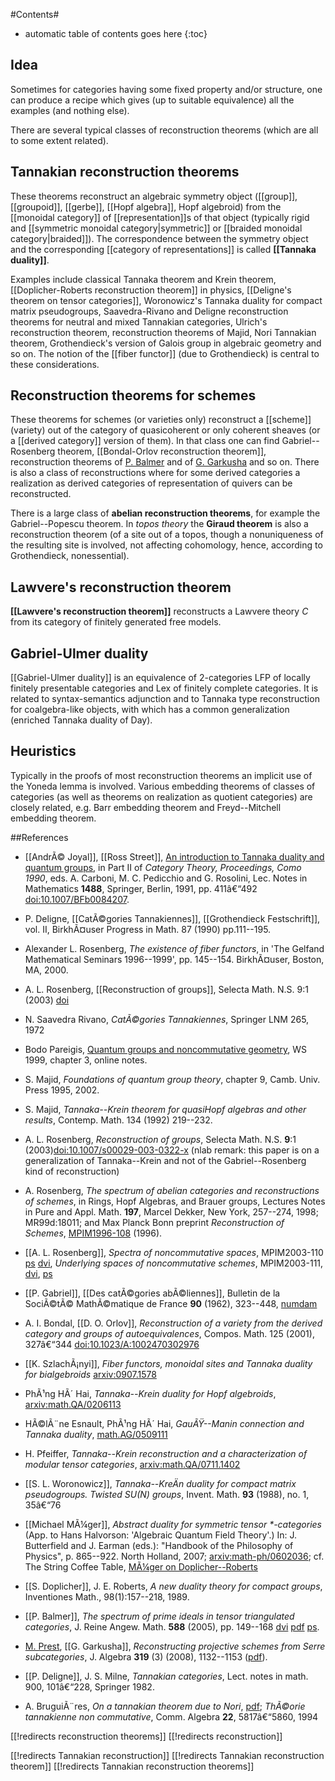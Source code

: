 #Contents#
* automatic table of contents goes here
{:toc}


## Idea

Sometimes for categories having some fixed property and/or structure, one can produce a recipe which gives (up to suitable equivalence) all the examples (and nothing else). 

There are several typical classes of reconstruction theorems (which are all to some extent related).

## Tannakian reconstruction theorems 

These theorems reconstruct an algebraic symmetry object ([[group]], [[groupoid]], [[gerbe]], [[Hopf algebra]], Hopf algebroid) from the [[monoidal category]] of [[representation]]s of that object (typically rigid and [[symmetric monoidal category|symmetric]] or [[braided monoidal category|braided]]). The correspondence between the symmetry object and the corresponding [[category of representations]] is called **[[Tannaka duality]]**.

Examples include classical Tannaka theorem and Krein theorem, [[Doplicher-Roberts reconstruction theorem]] in physics, [[Deligne's theorem on tensor categories]], Woronowicz's Tannaka duality for compact matrix pseudogroups, Saavedra-Rivano and Deligne reconstruction theorems for neutral and mixed Tannakian categories, Ulrich's reconstruction theorem, reconstruction theorems of Majid, Nori Tannakian theorem, Grothendieck's version of Galois group in algebraic geometry and so on. The notion of the [[fiber functor]] (due to Grothendieck) is central to these considerations. 

## Reconstruction theorems for schemes

These theorems for schemes (or varieties only) reconstruct a [[scheme]] (variety) out of the category of quasicoherent or only coherent sheaves (or a [[derived category]] version of them). In that class one can find Gabriel--Rosenberg theorem, [[Bondal-Orlov reconstruction theorem]], reconstruction theorems of [P. Balmer](http://www.math.ucla.edu/~balmer) and of [G. Garkusha](http://www-maths.swan.ac.uk/staff/gg) and so on. There is also a class of reconstructions where for some derived categories a realization as derived categories of representation of quivers can be reconstructed.

There is a large class of __abelian reconstruction theorems__, for example the Gabriel--Popescu theorem. In _topos theory_ the __Giraud theorem__ is also a reconstruction theorem (of a site out of a topos, though a nonuniqueness of the resulting site is involved, not affecting cohomology, hence, according to Grothendieck, nonessential). 

## Lawvere's reconstruction theorem

__[[Lawvere's reconstruction theorem]]__ reconstructs a Lawvere theory $C$ from its category of finitely generated free models. 

## Gabriel-Ulmer duality

[[Gabriel-Ulmer duality]] is an equivalence of 2-categories LFP of locally finitely presentable categories and Lex of finitely complete categories. It is related to syntax-semantics adjunction and to Tannaka type reconstruction for coalgebra-like objects, with which has a common generalization (enriched Tannaka duality of Day).  

## Heuristics

Typically in the proofs of most reconstruction theorems an implicit use of the  Yoneda lemma is involved. Various embedding theorems of classes of categories (as well as theorems on realization as quotient categories) are closely related, e.g. Barr embedding theorem and Freyd--Mitchell embedding theorem. 


##References

* [[AndrÃ© Joyal]], [[Ross Street]], [An introduction to Tannaka duality and quantum groups](http://www.maths.mq.edu.au/~street/CT90Como.pdf), in Part II of _Category Theory, Proceedings, Como 1990_, eds. A. Carboni, M. C. Pedicchio and G. Rosolini,  Lec. Notes in Mathematics __1488__, Springer, Berlin, 1991, pp. 411â€“492 [doi:10.1007/BFb0084207](http://dx.doi.org/10.1007/BFb0084207).

* P. Deligne, [[CatÃ©gories Tannakiennes]], [[Grothendieck Festschrift]], vol. II,  BirkhÃ¤user Progress in Math. 87 (1990) pp.111--195.

* Alexander L. Rosenberg, _The existence of fiber functors_, in 'The Gelfand Mathematical Seminars 1996--1999', pp. 145--154. BirkhÃ¤user, Boston, MA, 2000.

* A. L. Rosenberg, [[Reconstruction of groups]], Selecta Math. N.S. 9:1 (2003) [doi](http://dx.doi.org/10.1007/s00029-003-0322-x)

* N. Saavedra Rivano, _CatÃ©gories Tannakiennes_, Springer LNM 265, 1972 

* Bodo Pareigis, [Quantum groups and noncommutative geometry](http://www.mathematik.uni-muenchen.de/~pareigis/pa_schft.html), WS 1999, chapter 3, online notes.

* S. Majid, _Foundations of quantum group theory_, chapter 9, Camb. Univ. Press 1995, 2002.

* S. Majid, _Tannaka--Krein theorem for quasiHopf algebras and other results_, Contemp. Math. 134 (1992) 219--232.

* A. L. Rosenberg, _Reconstruction of groups_, Selecta Math. N.S. __9__:1 (2003)[doi:10.1007/s00029-003-0322-x](http://dx.doi.org/10.1007/s00029-003-0322-x) (nlab remark: this paper is on a generalization of Tannaka--Krein and not of the Gabriel--Rosenberg kind of reconstruction)

* A. Rosenberg, _The spectrum of abelian categories and reconstructions of schemes_, in Rings, Hopf Algebras, and Brauer groups, Lectures Notes in Pure and Appl. Math. __197__, Marcel Dekker, New York, 257--274, 1998; MR99d:18011; and Max Planck Bonn preprint _Reconstruction of Schemes_, [MPIM1996-108](http://www.mpim-bonn.mpg.de/preprints/send?bid=3948) (1996). 

* [[A. L. Rosenberg]], _Spectra of noncommutative spaces_, MPIM2003-110 [ps](http://www.mpim-bonn.mpg.de/preblob/1946) [dvi](http://www.mpim-bonn.mpg.de/preblob/1945), _Underlying spaces of noncommutative schemes_, MPIM2003-111, [dvi](http://www.mpim-bonn.mpg.de/preblob/1947), [ps](http://www.mpim-bonn.mpg.de/preblob/1948)

* [[P. Gabriel]], [[Des catÃ©gories abÃ©liennes]], Bulletin de la SociÃ©tÃ© MathÃ©matique de France __90__ (1962), 323--448, [numdam](http://www.numdam.org/item?id=BSMF_1962__90__323_0)

* A. I. Bondal, [[D. O. Orlov]], _Reconstruction of a variety from the derived category and groups of autoequivalences_, Compos. Math. 125 (2001), 327â€“344 [doi:10.1023/A:1002470302976](http://dx.doi.org/10.1023/A:1002470302976)

*  [[K. SzlachÃ¡nyi]], _Fiber functors, monoidal sites and Tannaka duality for bialgebroids_ [arxiv:0907.1578](http://arxiv.org/abs/0907.1578)

*  PhÃ¹ng HÃ´ Hai, _Tannaka--Krein duality for Hopf algebroids_, [arxiv:math.QA/0206113](http://arxiv.org/abs/math/0206113)

* HÃ©lÃ¨ne Esnault, PhÃ¹ng HÃ´ Hai, _GauÃŸ--Manin connection and Tannaka duality_, [math.AG/0509111](http://arxiv.org/abs/math/0509111)

* H. Pfeiffer, _Tannaka--Krein reconstruction and a characterization of modular tensor categories_, [arxiv:math.QA/0711.1402](http://arxiv.org/abs/0711.1402)

* [[S. L. Woronowicz]], _Tannaka--KreÄ­n duality for compact matrix pseudogroups. Twisted $SU(N)$ groups_, Invent. Math. __93__ (1988), no. 1, 35â€“76

* [[Michael MÃ¼ger]], _Abstract duality for symmetric tensor $*$-categories_ (App. to Hans Halvorson: 'Algebraic Quantum Field Theory'.) In: J. Butterfield and J. Earman (eds.): "Handbook of the Philosophy of Physics", p. 865--922. North Holland, 2007; [arxiv:math-ph/0602036](http://arxiv.org/abs/math-ph/0602036); cf. The String Coffee Table, [MÃ¼ger on Doplicher--Roberts](http://golem.ph.utexas.edu/string/archives/000711.html)  

* [[S. Doplicher]], J. E. Roberts, _A new duality theory for compact groups_, Inventiones Math., 98(1):157--218, 1989.

* [[P. Balmer]], _The spectrum of prime ideals in tensor triangulated categories_, J. Reine Angew. Math. __588__ (2005), pp. 149--168 [dvi](http://www.math.ucla.edu/~balmer/research/Pubfile/Spectrum.dvi) [pdf](http://www.math.ucla.edu/~balmer/research/Pubfile/Spectrum.pdf) [ps](http://www.math.ucla.edu/~balmer/research/Pubfile/Spectrum.ps).

* [M. Prest](http://www.maths.man.ac.uk/~mprest), [[G. Garkusha]], _Reconstructing projective schemes from Serre subcategories_, J. Algebra __319__ (3) (2008), 1132--1153 ([pdf](http://www-maths.swan.ac.uk/staff/gg/papers/garkpr44.pdf)).

* [[P. Deligne]], J. S. Milne, _Tannakian categories_, Lect. notes in math. 900, 101â€“228, Springer 1982.

* A. BruguiÃ¨res, _On a tannakian theorem due to Nori_, [pdf](http://www.math.univ-montp2.fr/~bruguieres/ntan.pdf); _ThÃ©orie tannakienne non commutative_, Comm. Algebra __22__, 5817â€“5860, 1994 


[[!redirects reconstruction theorems]]
[[!redirects reconstruction]]

[[!redirects Tannakian reconstruction]]
[[!redirects Tannakian reconstruction theorem]]
[[!redirects Tannakian reconstruction theorems]]
